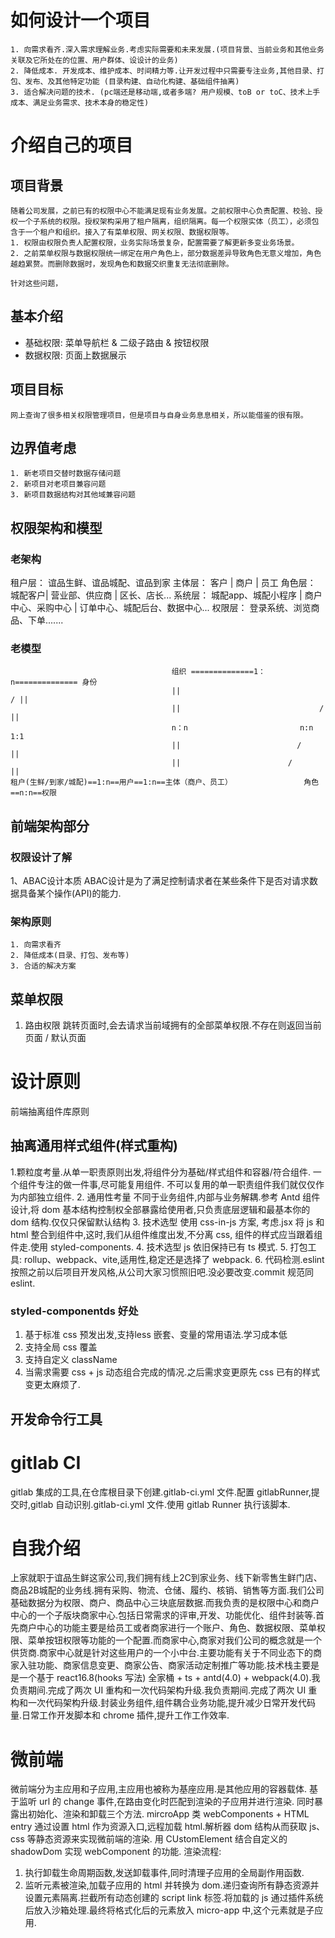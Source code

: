 # 如何设计一个项目
    1. 向需求看齐.深入需求理解业务.考虑实际需要和未来发展.(项目背景、当前业务和其他业务关联及它所处在的位置、用户群体、设设计的业务)
    2. 降低成本. 开发成本、维护成本、时间精力等.让开发过程中只需要专注业务,其他目录、打包、发布、及其他特定功能 (目录构建、自动化构建、基础组件抽离)
    3. 适合解决问题的技术. (pc端还是移动端,或者多端? 用户规模、toB or toC、技术上手成本、满足业务需求、技术本身的稳定性)
# 介绍自己的项目
## 项目背景
    随着公司发展，之前已有的权限中心不能满足现有业务发展。之前权限中心负责配置、校验、授权一个子系统的权限。授权架构采用了租户隔离，组织隔离。每一个权限实体（员工），必须包含于一个租户和组织。接入了有菜单权限、网关权限、数据权限等。
    1. 权限由权限负责人配置权限，业务实际场景复杂，配置需要了解更新多变业务场景。
    2. 之前菜单权限与数据权限统一绑定在用户角色上，部分数据差异导致角色无意义增加，角色越趋累赘。而删除数据时，发现角色和数据交织重复无法彻底删除。

    针对这些问题，
## 基本介绍
* 基础权限: 菜单导航栏 & 二级子路由 & 按钮权限
* 数据权限: 页面上数据展示
## 项目目标
    网上查询了很多相关权限管理项目，但是项目与自身业务息息相关，所以能借鉴的很有限。
## 边界值考虑
    1. 新老项目交替时数据存储问题
    2. 新项目对老项目兼容问题
    3. 新项目数据结构对其他域兼容问题 
## 权限架构和模型
### 老架构
租户层： 谊品生鲜、谊品城配、谊品到家
主体层： 客户    |  商户    |    员工
角色层： 城配客户|  营业部、供应商 |  区长、店长...
系统层： 城配app、城配小程序 | 商户中心、采购中心 | 订单中心、城配后台、数据中心...
权限层： 登录系统、浏览商品、下单.......

### 老模型
```
                                    组织 ==============1： n============== 身份
                                    ||                                  / ||
                                    ||                               /    ||
                                    n：n                         n:n      1:1
                                    ||                          /         ||
                                    ||                        /           ||
租户(生鲜/到家/城配)==1:n==用户==1:n==主体（商户、员工）                角色==n:n==权限
```

## 前端架构部分
### 权限设计了解
1、ABAC设计本质
ABAC设计是为了满足控制请求者在某些条件下是否对请求数据具备某个操作(API)的能力.
### 架构原则
    1. 向需求看齐
    2. 降低成本(目录、打包、发布等)
    3. 合适的解决方案

## 菜单权限
1. 路由权限
    跳转页面时,会去请求当前域拥有的全部菜单权限.不存在则返回当前页面 / 默认页面


# 设计原则
前端抽离组件库原则
## 抽离通用样式组件(样式重构)
1.颗粒度考量.从单一职责原则出发,将组件分为基础/样式组件和容器/符合组件.
一个组件专注的做一件事,尽可能复用组件.
不可以复用的单一职责组件我们就仅仅作为内部独立组件.
2. 通用性考量 不同于业务组件,内部与业务解耦.参考 Antd 组件设计,将 dom 基本结构控制权全部暴露给使用者,只负责底层逻辑和最基本你的 dom 结构.仅仅只保留默认结构
3. 技术选型 使用 css-in-js 方案, 考虑.jsx 将 js 和 html 整合到组件中,这时,我们从组件维度出发,不分离 css, 组件的样式应当跟着组件走.使用 styled-components.
4. 技术选型 js 依旧保持已有 ts 模式.
5. 打包工具: rollup、webpack、vite,适用性,稳定还是选择了 webpack.
6. 代码检测.eslint 按照之前以后项目开发风格,从公司大家习惯照旧吧.没必要改变.commit 规范同eslint.
### styled-componentds 好处
1. 基于标准 css 预发出发,支持less 嵌套、变量的常用语法.学习成本低
2. 支持全局 css 覆盖
3. 支持自定义 className
4. 当需求需要 css + js 动态组合完成的情况.之后需求变更原先 css 已有的样式变更太麻烦了.

## 开发命令行工具

# gitlab CI
gitlab 集成的工具,在仓库根目录下创建.gitlab-ci.yml 文件.配置 gitlabRunner,提交时,gitlab 自动识别.gitlab-ci.yml 文件.使用 gitlab Runner 执行该脚本.
# 自我介绍
上家就职于谊品生鲜这家公司,我们拥有线上2C到家业务、线下新零售生鲜门店、商品2B城配的业务线.拥有采购、物流、仓储、履约、核销、销售等方面.我们公司基础数据分为权限、商户、商品中心三块底层数据.而我负责的是权限中心和商户中心的一个子版块商家中心.包括日常需求的评审,开发、功能优化、组件封装等.首先商户中心的功能主要是给员工或者商家进行一个账户、角色、数据权限、菜单权限、菜单按钮权限等功能的一个配置.而商家中心,商家对我们公司的概念就是一个供货商.商家中心就是针对这些用户的一个小中台.主要功能有关于不同业态下的商家入驻功能、商家信息变更、商家公告、商家活动定制推广等功能.技术栈主要是是一个基于 react16.8(hooks 写法) 全家桶 + ts + antd(4.0) + webpack(4.0).我负责期间.完成了两次 UI 重构和一次代码架构升级.我负责期间.完成了两次 UI 重构和一次代码架构升级.封装业务组件,组件耦合业务功能,提升减少日常开发代码量.日常工作开发脚本和 chrome 插件,提升工作工作效率.
      
# 微前端
微前端分为主应用和子应用,主应用也被称为基座应用.是其他应用的容器载体.
基于监听 url 的 change 事件,在路由变化时匹配到渲染的子应用并进行渲染.
同时暴露出初始化、渲染和卸载三个方法.
mircroApp 类 webComponents + HTML entry
通过设置 html 作为资源入口,远程加载 html.解析器 dom 结构从而获取 js、css 等静态资源来实现微前端的渲染.
用 CUstomElement 结合自定义的 shadowDom 实现 webComponent 的功能.
渲染流程:
1. 执行卸载生命周期函数,发送卸载事件,同时清理子应用的全局副作用函数.
2. 监听元素被渲染,加载子应用的 html 并转换为 dom.递归查询所有静态资源并设置元素隔离.拦截所有动态创建的 script link 标签.将加载的 js 通过插件系统后放入沙箱处理.最终将格式化后的元素放入 micro-app 中,这个元素就是子应用.